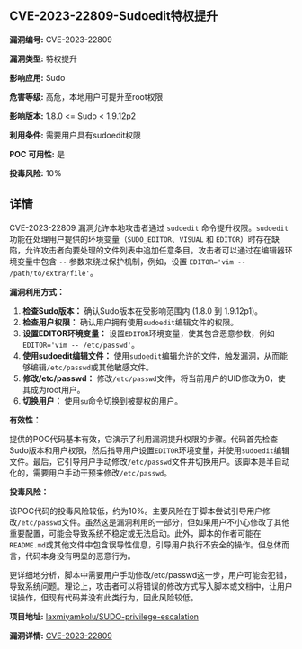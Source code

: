 ## CVE-2023-22809-Sudoedit特权提升

**漏洞编号:** CVE-2023-22809

**漏洞类型:** 特权提升

**影响应用:** Sudo

**危害等级:** 高危，本地用户可提升至root权限

**影响版本:** 1.8.0 <= Sudo < 1.9.12p2

**利用条件:** 需要用户具有sudoedit权限

**POC 可用性:** 是

**投毒风险:** 10%

## 详情

CVE-2023-22809 漏洞允许本地攻击者通过 `sudoedit` 命令提升权限。`sudoedit` 功能在处理用户提供的环境变量（`SUDO_EDITOR`、`VISUAL` 和 `EDITOR`）时存在缺陷，允许攻击者向要处理的文件列表中追加任意条目。攻击者可以通过在编辑器环境变量中包含 `--` 参数来绕过保护机制，例如，设置 `EDITOR='vim -- /path/to/extra/file'`。

**漏洞利用方式：**

1.  **检查Sudo版本：** 确认Sudo版本在受影响范围内 (1.8.0 到 1.9.12p1)。
2.  **检查用户权限：** 确认用户拥有使用`sudoedit`编辑文件的权限。
3.  **设置EDITOR环境变量：** 设置`EDITOR`环境变量，使其包含恶意参数，例如`EDITOR='vim -- /etc/passwd'`。
4.  **使用sudoedit编辑文件：** 使用`sudoedit`编辑允许的文件，触发漏洞，从而能够编辑`/etc/passwd`或其他敏感文件。
5.  **修改/etc/passwd：** 修改`/etc/passwd`文件，将当前用户的UID修改为0，使其成为root用户。
6.  **切换用户：** 使用`su`命令切换到被提权的用户。

**有效性：**

提供的POC代码基本有效，它演示了利用漏洞提升权限的步骤。代码首先检查Sudo版本和用户权限，然后指导用户设置`EDITOR`环境变量，并使用`sudoedit`编辑文件。最后，它引导用户手动修改`/etc/passwd`文件并切换用户。该脚本是半自动化的，需要用户手动干预来修改`/etc/passwd`。

**投毒风险：**

该POC代码的投毒风险较低，约为10%。主要风险在于脚本尝试引导用户修改`/etc/passwd`文件。虽然这是漏洞利用的一部分，但如果用户不小心修改了其他重要配置，可能会导致系统不稳定或无法启动。此外，脚本的作者可能在`README.md`或其他文件中包含误导性信息，引导用户执行不安全的操作。但总体而言，代码本身没有明显的恶意行为。

更详细地分析，脚本中需要用户手动修改/etc/passwd这一步，用户可能会犯错，导致系统问题。理论上，攻击者可以将错误的修改方式写入脚本或文档中，让用户误操作，但现有代码并没有此类行为，因此风险较低。

**项目地址:** [laxmiyamkolu/SUDO-privilege-escalation](https://github.com/laxmiyamkolu/SUDO-privilege-escalation)

**漏洞详情:** [CVE-2023-22809](https://nvd.nist.gov/vuln/detail/CVE-2023-22809)